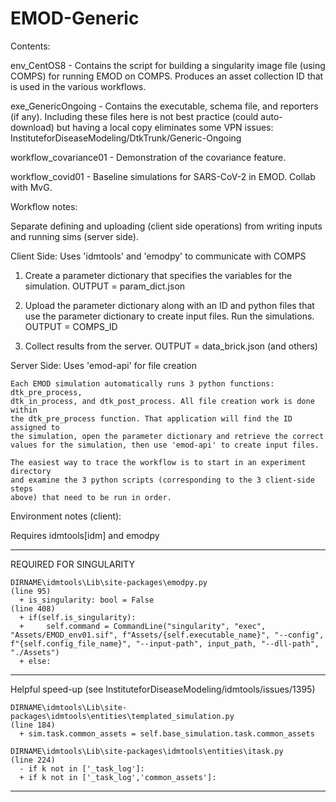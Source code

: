 # EMOD-Generic



Contents:

  env_CentOS8            - Contains the script for building a singularity 
                           image file (using COMPS) for running EMOD on COMPS.
                           Produces an asset collection ID that is used in the
                           various workflows.

  exe_GenericOngoing     - Contains the executable, schema file, and reporters
                           (if any). Including these files here is not best
                           practice (could auto-download) but having a local
                           copy eliminates some VPN issues:
                           InstituteforDiseaseModeling/DtkTrunk/Generic-Ongoing

  workflow_covariance01  - Demonstration of the covariance feature.

  workflow_covid01       - Baseline simulations for SARS-CoV-2 in EMOD. Collab
                           with MvG.



Workflow notes:

  Separate defining and uploading (client side operations) from writing
  inputs and running sims (server side).


  Client Side: Uses 'idmtools' and 'emodpy' to communicate with COMPS

  1. Create a parameter dictionary that specifies the variables for the
     simulation. OUTPUT = param_dict.json

  2. Upload the parameter dictionary along with an ID and python files that use
     the parameter dictionary to create input files. Run the simulations.
     OUTPUT = COMPS_ID

  3. Collect results from the server. OUTPUT = data_brick.json (and others)


  Server Side: Uses 'emod-api' for file creation

    Each EMOD simulation automatically runs 3 python functions: dtk_pre_process,
    dtk_in_process, and dtk_post_process. All file creation work is done within
    the dtk_pre_process function. That application will find the ID assigned to
    the simulation, open the parameter dictionary and retrieve the correct
    values for the simulation, then use 'emod-api' to create input files.

    The easiest way to trace the workflow is to start in an experiment directory
    and examine the 3 python scripts (corresponding to the 3 client-side steps
    above) that need to be run in order.



Environment notes (client):

  Requires idmtools[idm] and emodpy

  ********************************
  REQUIRED FOR SINGULARITY

    DIRNAME\idmtools\Lib\site-packages\emodpy.py
    (line 95)
      + is_singularity: bool = False
    (line 408)
      + if(self.is_singularity):
      +     self.command = CommandLine("singularity", "exec", "Assets/EMOD_env01.sif", f"Assets/{self.executable_name}", "--config", f"{self.config_file_name}", "--input-path", input_path, "--dll-path", "./Assets")
      + else:

  ********************************
  Helpful speed-up (see InstituteforDiseaseModeling/idmtools/issues/1395)

    DIRNAME\idmtools\Lib\site-packages\idmtools\entities\templated_simulation.py
    (line 184)
      + sim.task.common_assets = self.base_simulation.task.common_assets

    DIRNAME\idmtools\Lib\site-packages\idmtools\entities\itask.py
    (line 224)
      - if k not in ['_task_log']:
      + if k not in ['_task_log','common_assets']:

  ********************************
